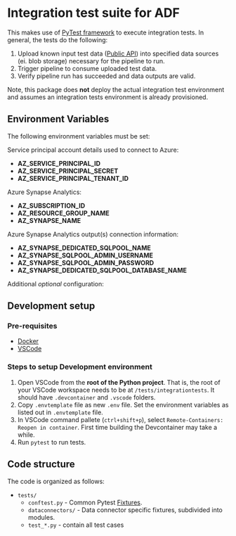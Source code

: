 # Integration test suite for ADF

This makes use of [PyTest framework](https://docs.pytest.org/en/latest/) to execute integration tests. In general, the tests do the following:

1. Upload known input test data ([Public API](https://data.melbourne.vic.gov.au/resource/)) into specified data sources (ei. blob storage) necessary for the pipeline to run.
2. Trigger pipeline to consume uploaded test data.
3. Verify pipeline run has succeeded and data outputs are valid.

Note, this package does **not** deploy the actual integration test environment and assumes an integration tests environment is already provisioned.

## Environment Variables

The following environment variables must be set:

Service principal account details used to connect to Azure:

- **AZ_SERVICE_PRINCIPAL_ID**
- **AZ_SERVICE_PRINCIPAL_SECRET**
- **AZ_SERVICE_PRINCIPAL_TENANT_ID**

Azure Synapse Analytics:

- **AZ_SUBSCRIPTION_ID**
- **AZ_RESOURCE_GROUP_NAME**
- **AZ_SYNAPSE_NAME**

Azure Synapse Analytics output(s) connection information:

- **AZ_SYNAPSE_DEDICATED_SQLPOOL_NAME**
- **AZ_SYNAPSE_SQLPOOL_ADMIN_USERNAME**
- **AZ_SYNAPSE_SQLPOOL_ADMIN_PASSWORD**
- **AZ_SYNAPSE_DEDICATED_SQLPOOL_DATABASE_NAME**

Additional *optional* configuration:

## Development setup

### Pre-requisites

- [Docker](https://www.docker.com/)
- [VSCode](https://code.visualstudio.com/)
  
### Steps to setup Development environment

1. Open VSCode from the **root of the Python project**. That is, the root of your VSCode workspace needs to be at `/tests/integrationtests`. It should have `.devcontainer` and `.vscode` folders.
2. Copy `.envtemplate` file as new `.env` file. Set the environment variables as listed out in `.envtemplate` file.
3. In VSCode command pallete (`ctrl+shift+p`), select `Remote-Containers: Reopen in container`. First time building the Devcontainer may take a while.
4. Run `pytest` to run tests.

## Code structure

The code is organized as follows:

- `tests/`
  - `conftest.py` - Common Pytest [Fixtures](https://docs.pytest.org/en/stable/fixture.html).
  - `dataconnectors/` - Data connector specific fixtures, subdivided into modules.
  - `test_*.py` - contain all test cases
